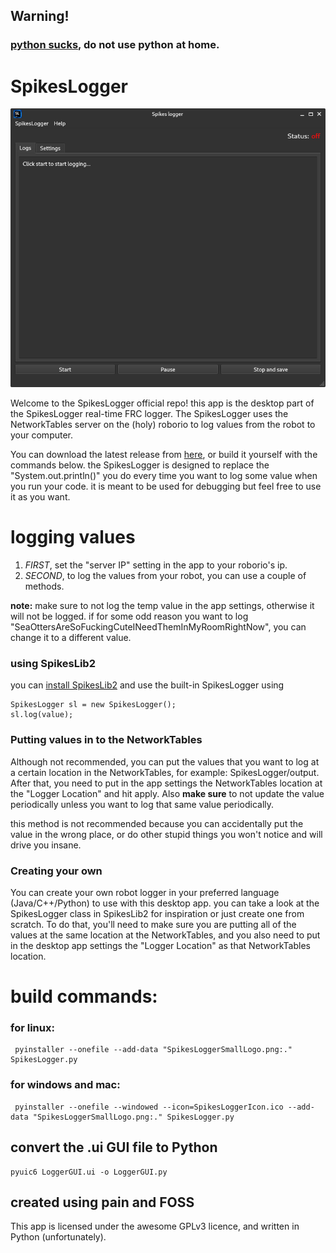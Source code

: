 ## Warning!
### [python sucks](https://gitlab.com/TzintzeneT/dont-use-python), do not use python at home.

# SpikesLogger
![SpikesLogger screenshot](Screenshot1.png "Awesome app")

Welcome to the SpikesLogger official repo!
this app is the desktop part of the SpikesLogger real-time FRC logger.
The SpikesLogger uses the NetworkTables server on the (holy) roborio to log values from the robot to your computer.

You can download the latest release from [here](https://github.com/Spikes-2212-Programming-Guild/SpikesLogger/releases), or build it yourself with the commands below.
the SpikesLogger is designed to replace the "System.out.println()" you do every time you want to log some value when you run your code.
it is meant to be used for debugging but feel free to use it as you want.

# logging values
1. _FIRST_, set the "server IP" setting in the app to your roborio's ip.
2. _SECOND_, to log the values from your robot, you can use a couple of methods.

**note:** make sure to not log the temp value in the app settings, otherwise it will not be logged.
if for some odd reason you want to log "SeaOttersAreSoFuckingCuteINeedThemInMyRoomRightNow",
you can change it to a different value.

### using SpikesLib2
you can [install SpikesLib2](https://github.com/Spikes-2212-Programming-Guild/SpikesLib2#installation) 
and use the built-in SpikesLogger using 
```
SpikesLogger sl = new SpikesLogger();
sl.log(value);
```


### Putting values in to the NetworkTables
Although not recommended, you can put the values that you want to log at a certain location in the NetworkTables, for example: SpikesLogger/output.
After that, you need to put in the app settings the NetworkTables location at the "Logger Location" and hit apply.
Also **make sure** to not update the value periodically unless you want to log that same value periodically.

this method is not recommended because you can accidentally put the value in the wrong place,
or do other stupid things you won't notice and will drive you insane.


### Creating your own
You can create your own robot logger in your preferred language (Java/C++/Python) to use with this desktop app.
you can take a look at the SpikesLogger class in SpikesLib2 for inspiration or just create one from scratch.
To do that, you'll need to make sure you are putting all of the values at the same location at the NetworkTables,
and you also need to put in the desktop app settings the "Logger Location" as that NetworkTables location.


# build commands:
### for linux:
```commandline
 pyinstaller --onefile --add-data "SpikesLoggerSmallLogo.png:." SpikesLogger.py
```
### for windows and mac:
```commandline
 pyinstaller --onefile --windowed --icon=SpikesLoggerIcon.ico --add-data "SpikesLoggerSmallLogo.png:." SpikesLogger.py
```

## convert the .ui GUI file to Python
```commandline
pyuic6 LoggerGUI.ui -o LoggerGUI.py
```

## created using pain and FOSS
This app is licensed under the awesome GPLv3 licence, and written in Python (unfortunately).